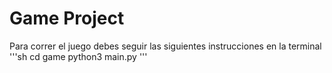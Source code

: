 # Game Project
Para correr el juego debes seguir las siguientes instrucciones en la terminal
'''sh
cd game
python3 main.py
'''